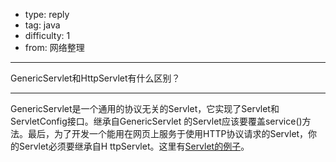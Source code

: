 - type: reply
- tag: java
- difficulty:  1
- from: 网络整理

--------

GenericServlet和HttpServlet有什么区别？

---------

GenericServlet是一个通用的协议无关的Servlet，它实现了Servlet和ServletConfig接口。继承自GenericServlet
的Servlet应该要覆盖service()方法。最后，为了开发一个能用在网页上服务于使用HTTP协议请求的Servlet，你的Servlet必须要继承自H
ttpServlet。这里有[Servlet的例子](http://examples.javacodegeeks.com/tag/servlet/)。

